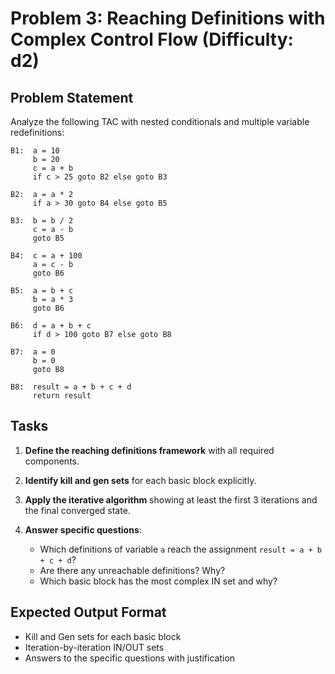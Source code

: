 # Problem 3: Reaching Definitions with Complex Control Flow (Difficulty: d2)

## Problem Statement

Analyze the following TAC with nested conditionals and multiple variable redefinitions:

```
B1:  a = 10
     b = 20
     c = a + b
     if c > 25 goto B2 else goto B3

B2:  a = a * 2
     if a > 30 goto B4 else goto B5

B3:  b = b / 2
     c = a - b
     goto B5

B4:  c = a + 100
     a = c - b
     goto B6

B5:  a = b + c
     b = a * 3
     goto B6

B6:  d = a + b + c
     if d > 100 goto B7 else goto B8

B7:  a = 0
     b = 0
     goto B8

B8:  result = a + b + c + d
     return result
```

## Tasks

1. **Define the reaching definitions framework** with all required components.

2. **Identify kill and gen sets** for each basic block explicitly.

3. **Apply the iterative algorithm** showing at least the first 3 iterations and the final converged state.

4. **Answer specific questions**:
   - Which definitions of variable `a` reach the assignment `result = a + b + c + d`?
   - Are there any unreachable definitions? Why?
   - Which basic block has the most complex IN set and why?

## Expected Output Format

- Kill and Gen sets for each basic block
- Iteration-by-iteration IN/OUT sets
- Answers to the specific questions with justification